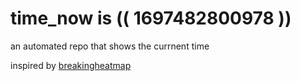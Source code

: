 # time_now is (( 1697482800978 ))

an automated repo that shows the currnent time

inspired by [breakingheatmap](https://github.com/breakingheatmap/breakingheatmap)